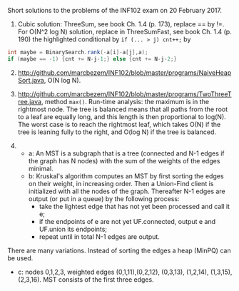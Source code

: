 Short solutions to the problems of the INF102 exam on 20 February 2017.

1. Cubic solution: ThreeSum, see book Ch. 1.4 (p. 173), replace == by !=. For O(N^2 log N) solution,
replace in ThreeSumFast, see book Ch. 1.4 (p. 190) the highlighted conditional by `if (... > j) cnt++;` by 
```java
int maybe = BinarySearch.rank(-a[i]-a[j],a);
if (maybe == -1) {cnt += N-j-1;} else {cnt += N-j-2;}
```

2. <http://github.com/marcbezem/INF102/blob/master/programs/NaiveHeapSort.java>, O(N log N).

3. <http://github.com/marcbezem/INF102/blob/master/programs/TwoThreeTree.java>, method `max()`. Run-time analysis: the maximum is in the rightmost node. The tree is balanced means that all paths from the root to a leaf are equally long, and this length is then proportional to log(N). The worst case is to reach the rightmost leaf, which takes O(N) if the tree is leaning fully to the right, and O(log N) if the tree is balanced.

4. * a: An MST is a subgraph that is a tree (connected and N-1 edges if the graph has N nodes) with the sum of the weights of the edges minimal.
   * b: Kruskal's algorithm computes an MST by first sorting the edges on their weight, in increasing order. Then a Union-Find client is initialized with all the nodes of the graph. Thereafter N-1 edges are output (or put in a queue) by the following process:
      - take the lightest edge that has not yet been processed and call it e;
      - if the endpoints of e are not yet UF.connected, output e and UF.union its endpoints;
      - repeat until in total N-1 edges are output.

There are many variations. Instead of sorting the edges a heap (MinPQ) can be used.
   * c: nodes 0,1,2,3, weighted edges (0,1,11),(0,2,12), (0,3,13), (1,2,14), (1,3,15), (2,3,16).
MST consists of the first three edges. 


